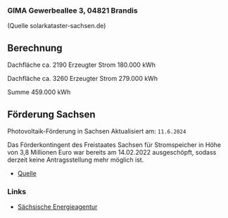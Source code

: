 ### GIMA Gewerbeallee 3, 04821 Brandis
(Quelle solarkataster-sachsen.de)

## Berechnung

Dachfläche ca.	2190
Erzeugter Strom	180.000 kWh	

Dachfläche ca.	3260
Erzeugter Strom	279.000 kWh	

Summe   459.000 kWh


## Förderung Sachsen

Photovoltaik-Förderung in Sachsen
Aktualisiert am:  ```11.6.2024```

Das Förderkontingent des Freistaates Sachsen für Stromspeicher in Höhe von 3,8 Millionen Euro war bereits am 14.02.2022 ausgeschöpft, sodass derzeit keine Antragsstellung mehr möglich ist.

- [Quelle](https://www.zolar.de/blog/photovoltaik-foerderung-sachsen)




### Links
+ [Sächsische Energieagentur](https://solarkataster-sachsen.de/kartenanwendung/)

